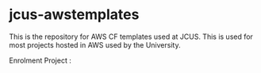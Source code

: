# jcus-awstemplates
This is the repository for AWS CF templates used at JCUS. This is used for most projects hosted in AWS used by the University.

Enrolment Project :



